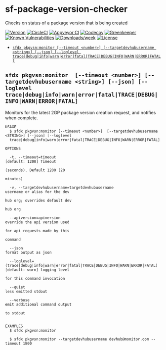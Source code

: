 sf-package-version-checker
==========

Checks on status of a package version that is being created

[![Version](https://img.shields.io/npm/v/sf-package-version-checker.svg)](https://npmjs.org/package/sf-package-version-checker)
[![CircleCI](https://circleci.com/gh/toddhalfpenny/sf-package-version-checker/tree/master.svg?style=shield)](https://circleci.com/gh/toddhalfpenny/sf-package-version-checker/tree/master)
[![Appveyor CI](https://ci.appveyor.com/api/projects/status/github/toddhalfpenny/sf-package-version-checker?branch=master&svg=true)](https://ci.appveyor.com/project/heroku/sf-package-version-checker/branch/master)
[![Codecov](https://codecov.io/gh/toddhalfpenny/sf-package-version-checker/branch/master/graph/badge.svg)](https://codecov.io/gh/toddhalfpenny/sf-package-version-checker)
[![Greenkeeper](https://badges.greenkeeper.io/toddhalfpenny/sf-package-version-checker.svg)](https://greenkeeper.io/)
[![Known Vulnerabilities](https://snyk.io/test/github/toddhalfpenny/sf-package-version-checker/badge.svg)](https://snyk.io/test/github/toddhalfpenny/sf-package-version-checker)
[![Downloads/week](https://img.shields.io/npm/dw/sf-package-version-checker.svg)](https://npmjs.org/package/sf-package-version-checker)
[![License](https://img.shields.io/npm/l/sf-package-version-checker.svg)](https://github.com/toddhalfpenny/sf-package-version-checker/blob/master/package.json)


<!-- install -->

<!-- commands -->
* [`sfdx pkgvsn:monitor [--timeout <number>] [--targetdevhubusername <string>] [--json] [--loglevel trace|debug|info|warn|error|fatal|TRACE|DEBUG|INFO|WARN|ERROR|FATAL]`]()

## `sfdx pkgvsn:monitor  [--timeout <number>] [--targetdevhubusername <string>] [--json] [--loglevel trace|debug|info|warn|error|fatal|TRACE|DEBUG|INFO|WARN|ERROR|FATAL]`

Monitors for the latest 2GP package version creation request, and notifies when complete.

```
USAGE
  $ sfdx pkgvsn:monitor [--timeout <number>]  [--targetdevhubusername <STRING>] [--json] [--loglevel
  trace|debug|info|warn|error|fatal|TRACE|DEBUG|INFO|WARN|ERROR|FATAL]

OPTIONS

  -t, --timeout=timeout                                                             [default: 1200] Timeout
                                                                                    (seconds). Default 1200 (20
                                                                                    minutes)

  -v, --targetdevhubusername=targetdevhubusername                                   username or alias for the dev
                                                                                    hub org; overrides default dev
                                                                                    hub org

  --apiversion=apiversion                                                           override the api version used
                                                                                    for api requests made by this
                                                                                    command

  --json                                                                            format output as json

  --loglevel=(trace|debug|info|warn|error|fatal|TRACE|DEBUG|INFO|WARN|ERROR|FATAL)  [default: warn] logging level
                                                                                    for this command invocation

  --quiet                                                                           less emitted stdout

  --verbose                                                                         emit additional command output
                                                                                    to stdout


EXAMPLES
  $ sfdx pkgvsn:monitor

  $ sfdx pkgvsn:monitor --targetdevhubusername devhub@monitor.com --timeout 1800
```
<!-- commandsstop -->
